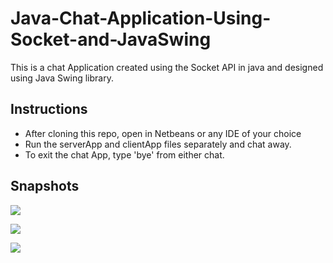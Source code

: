 # Java-Chat-Application-Using-Socket-and-JavaSwing
This is a chat Application created using the Socket API in java and designed using Java Swing library.

## Instructions
- After cloning this repo, open in Netbeans or any IDE of your choice
- Run the serverApp and clientApp files separately and chat away.
- To exit the chat App, type 'bye' from either chat.

## Snapshots

![](https://github.com/olumide1128/Java-Chat-Application-Using-Socket-and-JavaSwing/blob/master/screenshots/Screenshot%20(182).png)

![](https://github.com/olumide1128/Java-Chat-Application-Using-Socket-and-JavaSwing/blob/master/screenshots/Screenshot%20(183).png)

![](https://github.com/olumide1128/Java-Chat-Application-Using-Socket-and-JavaSwing/blob/master/screenshots/Screenshot%20(184).png)
